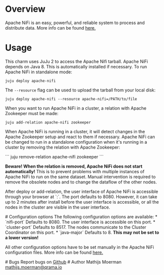 # Overview
<p>
Apache NiFi is an easy, powerful, and reliable system to process and distribute data. More info can be found
<a href="https://nifi.apache.org/developer-guide.html">here.</a>
</p>

# Usage
This charm uses JuJu 2 to access the Apache Nifi tarball.
Apache NiFi depends on Java 8. This is automatically installed if necessary.
To run Apache NiFi in standalone mode:
```
juju deploy apache-nifi
```
The `--resource` flag can be used to upload the tarball from your local disk:
```
juju deploy apache-nifi --resource apache-nifi=/PATH/to/file
```
When you want to run Apache NiFi in a cluster, a relation with Apache Zookeeper must be made:
```
juju add-relation apache-nifi zookeeper
```
<p>
When Apache NiFi is running in a cluster, it will detect changes in the Apache Zookeeper setup and react to them if
necessary. Apache NiFi can be changed to run in a standalone configuration when it's running in a cluster by removing the
relation with Apache Zookeeper:
</p>
```
juju remove-relation apache-nifi zookeeper
```
<p>
<strong>Beware! When the relation is removed, Apache NiFi does not start automatically!</strong> This is to prevent problems with multiple
instances of Apache NiFi to run on the same dataset. Manual intervention is required to remove the obsolete nodes and to
change the dataflow of the other nodes.
</p>
<p>
After deploy or add-relation, the user interface of Apache NiFi is accessible through your browser at `<ip-address>:<nifi-port>`. The port defaults to 8080. However, it can take up to 2 minutes after install before the user interface is accessible, or all the nodes in the cluster are visible in the user interface.
</p>
# Configuration options
The following configuration options are available:
* `nifi-port`
Defaults to 8080. The user interface is accessible on this port.
* `cluster-port`
Defaults to 8517. The nodes communicate to the Cluster Coordinator on this port.
* `java-major`
Defaults to 8. <strong>This may not be set to a lower version!</strong>

<p>
All other configuration options have to be set manually in the Apache NiFi configuration files. More info can be found
<a href="https://nifi.apache.org/docs/nifi-docs/html/administration-guide.html">here.</a>
</p>
# Bugs
Report bugs on <a href="https://github.com/IBCNServices/tengu-charms/issues">Github</a>
# Author
Mathijs Moerman <a href="mailto:mathijs.moerman@qrama.io">mathijs.moerman@qrama.io</a>
